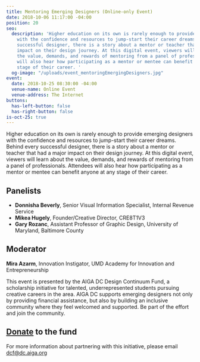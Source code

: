 ```yaml
---
title: Mentoring Emerging Designers (Online-only Event)
date: 2018-10-06 11:17:00 -04:00
position: 20
seo:
  description: 'Higher education on its own is rarely enough to provide emerging designers
    with the confidence and resources to jump-start their career dreams. Behind every
    successful designer, there is a story about a mentor or teacher that had a major
    impact on their design journey. At this digital event, viewers will learn about
    the value, demands, and rewards of mentoring from a panel of professionals. Attendees
    will also hear how participating as a mentor or mentee can benefit anyone at any
    stage of their career. '
  og-image: "/uploads/event_mentoringEmergingDesigners.jpg"
event:
  date: 2018-10-25 08:30:00 -04:00
  venue-name: Online Event
  venue-address: The Internet
buttons:
  has-left-button: false
  has-right-button: false
is-oct-25: true
---
```


Higher education on its own is rarely enough to provide emerging designers with the confidence and resources to jump-start their career dreams. Behind every successful designer, there is a story about a mentor or teacher that had a major impact on their design journey. At this digital event, viewers will learn about the value, demands, and rewards of mentoring from a panel of professionals. Attendees will also hear how participating as a mentor or mentee can benefit anyone at any stage of their career. 

## Panelists 
* **Donnisha Beverly**, Senior Visual Information Specialist, Internal Revenue Service
* **Mikea Hugely**, Founder/Creative Director, CRE8T1V3
* **Gary Rozanc**, Assistant Professor of Graphic Design, University of Maryland, Baltimore County

## Moderator
**Mira Azarm**, Innovation Instigator, UMD Academy for Innovation and Entrepreneurship

This event is presented by the AIGA DC Design Continuum Fund, a scholarship initiative for talented, underrepresented students pursuing creative careers in the area. AIGA DC supports emerging designers not only by providing financial assistance, but also by building an inclusive community where they feel welcomed and supported. Be part of the effort and join the community.

## [Donate](http://givecontinuum.org) to the fund
For more information about partnering with this initiative, please email dcf@dc.aiga.org